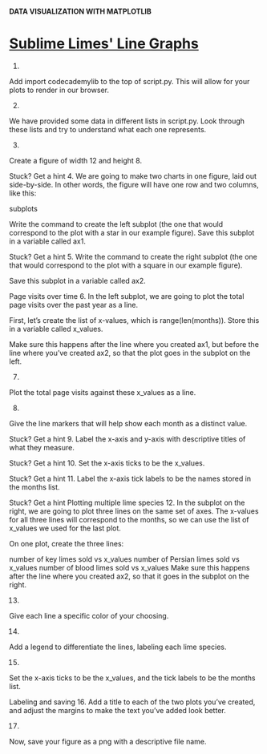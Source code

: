 #### DATA VISUALIZATION WITH MATPLOTLIB

# <a href="https://www.codecademy.com/paths/analyze-data-with-python/tracks/ida-5-data-visualization-matplotlib/modules/ida-5-1-introduction-to-matplotlib/projects/matplotlib-proj-i">Sublime Limes' Line Graphs</a>

1.
Add import codecademylib to the top of script.py. This will allow for your plots to render in our browser.

2.
We have provided some data in different lists in script.py. Look through these lists and try to understand what each one represents.

3.
Create a figure of width 12 and height 8.


Stuck? Get a hint
4.
We are going to make two charts in one figure, laid out side-by-side. In other words, the figure will have one row and two columns, like this:

subplots

Write the command to create the left subplot (the one that would correspond to the plot with a star in our example figure). Save this subplot in a variable called ax1.


Stuck? Get a hint
5.
Write the command to create the right subplot (the one that would correspond to the plot with a square in our example figure).

Save this subplot in a variable called ax2.

Page visits over time
6.
In the left subplot, we are going to plot the total page visits over the past year as a line.

First, let’s create the list of x-values, which is range(len(months)). Store this in a variable called x_values.

Make sure this happens after the line where you created ax1, but before the line where you’ve created ax2, so that the plot goes in the subplot on the left.

7.
Plot the total page visits against these x_values as a line.

8.
Give the line markers that will help show each month as a distinct value.


Stuck? Get a hint
9.
Label the x-axis and y-axis with descriptive titles of what they measure.


Stuck? Get a hint
10.
Set the x-axis ticks to be the x_values.


Stuck? Get a hint
11.
Label the x-axis tick labels to be the names stored in the months list.


Stuck? Get a hint
Plotting multiple lime species
12.
In the subplot on the right, we are going to plot three lines on the same set of axes. The x-values for all three lines will correspond to the months, so we can use the list of x_values we used for the last plot.

On one plot, create the three lines:

number of key limes sold vs x_values
number of Persian limes sold vs x_values
number of blood limes sold vs x_values
Make sure this happens after the line where you created ax2, so that it goes in the subplot on the right.

13.
Give each line a specific color of your choosing.

14.
Add a legend to differentiate the lines, labeling each lime species.

15.
Set the x-axis ticks to be the x_values, and the tick labels to be the months list.

Labeling and saving
16.
Add a title to each of the two plots you’ve created, and adjust the margins to make the text you’ve added look better.

17.
Now, save your figure as a png with a descriptive file name.
